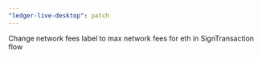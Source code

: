 ```yaml
---
"ledger-live-desktop": patch
---
```


Change network fees label to max network fees for eth in SignTransaction flow
